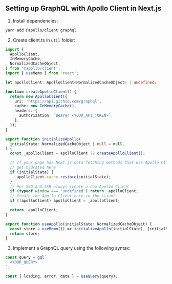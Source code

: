 ## Setting up GraphQL with Apollo Client in Next.js

1. Install dependencies:

```bash
yarn add @apollo/client graphql
```

2. Create client.ts in `util` folder:

```typescript
import {
  ApolloClient,
  InMemoryCache,
  NormalizedCacheObject,
} from '@apollo/client';
import { useMemo } from 'react';

let apolloClient: ApolloClient<NormalizedCacheObject> | undefined;

function createApolloClient() {
  return new ApolloClient({
    uri: 'https://api.github.com/graphql',
    cache: new InMemoryCache(),
    headers: {
      authorization: `Bearer <YOUR_API_TOKEN>`,
    },
  });
}

export function initializeApollo(
  initialState: NormalizedCacheObject | null = null,
) {
  const _apolloClient = apolloClient ?? createApolloClient();

  // If your page has Next.js data fetching methods that use Apollo Client, the initial state
  // get hydrated here
  if (initialState) {
    _apolloClient.cache.restore(initialState);
  }
  // For SSG and SSR always create a new Apollo Client
  if (typeof window === 'undefined') return _apolloClient;
  // Create the Apollo Client once in the client
  if (!apolloClient) apolloClient = _apolloClient;

  return _apolloClient;
}

export function useApollo(initialState: NormalizedCacheObject) {
  const store = useMemo(() => initializeApollo(initialState), [initialState]);
  return store;
}
```

3. Implement a GraphQL query using the following syntax:

```typescript
const query = gql`
  <YOUR_QUERY>
`;
```

```typescript
const { loading, error, data } = useQuery(query);
```
